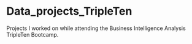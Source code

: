 # Data_projects_TripleTen
Projects I worked on while attending the Business Intelligence Analysis TripleTen Bootcamp.
